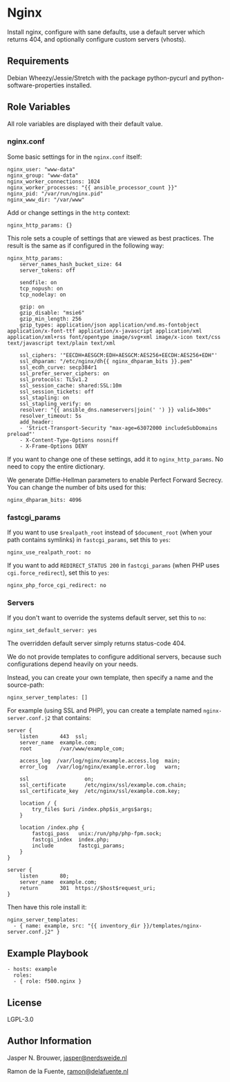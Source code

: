 Nginx
=====

Install nginx, configure with sane defaults, use a default server which returns 404, and optionally configure custom servers (vhosts).

Requirements
------------

Debian Wheezy/Jessie/Stretch with the package python-pycurl and python-software-properties installed.

Role Variables
--------------

All role variables are displayed with their default value.

### nginx.conf

Some basic settings for in the `nginx.conf` itself:

    nginx_user: "www-data"
    nginx_group: "www-data"
    nginx_worker_connections: 1024
    nginx_worker_processes: "{{ ansible_processor_count }}"
    nginx_pid: "/var/run/nginx.pid"
    nginx_www_dir: "/var/www"

Add or change settings in the `http` context:

    nginx_http_params: {}

This role sets a couple of settings that are viewed as best practices.
The result is the same as if configured in the following way:

    nginx_http_params:
        server_names_hash_bucket_size: 64
        server_tokens: off

        sendfile: on
        tcp_nopush: on
        tcp_nodelay: on

        gzip: on
        gzip_disable: "msie6"
        gzip_min_length: 256
        gzip_types: application/json application/vnd.ms-fontobject application/x-font-ttf application/x-javascript application/xml application/xml+rss font/opentype image/svg+xml image/x-icon text/css text/javascript text/plain text/xml

        ssl_ciphers: '"EECDH+AESGCM:EDH+AESGCM:AES256+EECDH:AES256+EDH"'
        ssl_dhparam: "/etc/nginx/dh{{ nginx_dhparam_bits }}.pem"
        ssl_ecdh_curve: secp384r1
        ssl_prefer_server_ciphers: on
        ssl_protocols: TLSv1.2
        ssl_session_cache: shared:SSL:10m
        ssl_session_tickets: off
        ssl_stapling: on
        ssl_stapling_verify: on
        resolver: "{{ ansible_dns.nameservers|join(' ') }} valid=300s"
        resolver_timeout: 5s
        add_header:
        - 'Strict-Transport-Security "max-age=63072000 includeSubDomains preload"'
        - X-Content-Type-Options nosniff
        - X-Frame-Options DENY

If you want to change one of these settings, add it to `nginx_http_params`.
No need to copy the entire dictionary.

We generate Diffie-Hellman parameters to enable Perfect Forward Secrecy.
You can change the number of bits used for this:

    nginx_dhparam_bits: 4096

### fastcgi_params

If you want to use `$realpath_root` instead of `$document_root` (when your path contains symlinks) in `fastcgi_params`, set this to `yes`:

    nginx_use_realpath_root: no

If you want to add `REDIRECT_STATUS 200` in `fastcgi_params` (when PHP uses `cgi.force_redirect`), set this to `yes`:

    nginx_php_force_cgi_redirect: no

### Servers

If you don't want to override the systems default server, set this to `no`:

    nginx_set_default_server: yes

The overridden default server simply returns status-code 404.

We do not provide templates to configure additional servers, because such configurations depend heavily on your needs.

Instead, you can create your own template, then specify a name and the source-path:

    nginx_server_templates: []

For example (using SSL and PHP), you can create a template named `nginx-server.conf.j2` that contains:

    server {
        listen       443  ssl;
        server_name  example.com;
        root         /var/www/example_com;

        access_log  /var/log/nginx/example.access.log  main;
        error_log   /var/log/nginx/example.error.log   warn;

        ssl                  on;
        ssl_certificate      /etc/nginx/ssl/example.com.chain;
        ssl_certificate_key  /etc/nginx/ssl/example.com.key;

        location / {
            try_files $uri /index.php$is_args$args;
        }

        location /index.php {
            fastcgi_pass   unix:/run/php/php-fpm.sock;
            fastcgi_index  index.php;
            include        fastcgi_params;
        }
    }

    server {
        listen       80;
        server_name  example.com;
        return       301  https://$host$request_uri;
    }

Then have this role install it:

    nginx_server_templates:
      - { name: example, src: "{{ inventory_dir }}/templates/nginx-server.conf.j2" }

Example Playbook
----------------

    - hosts: example
      roles:
      - { role: f500.nginx }

License
-------

LGPL-3.0

Author Information
------------------

Jasper N. Brouwer, jasper@nerdsweide.nl

Ramon de la Fuente, ramon@delafuente.nl
